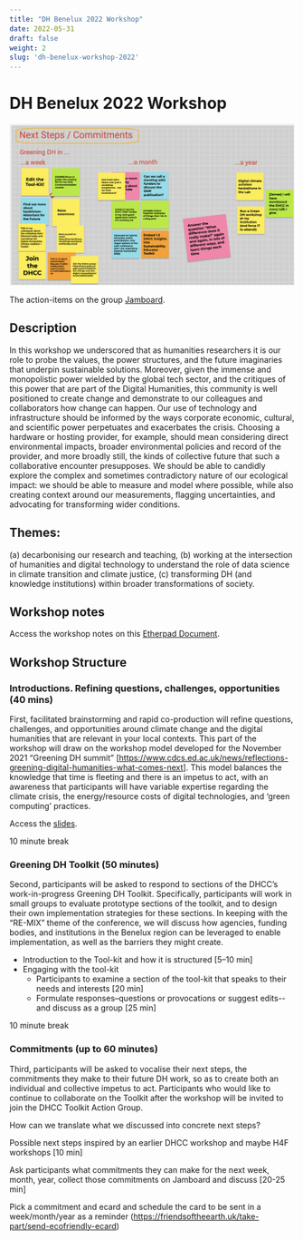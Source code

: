 ```yaml
---
title: "DH Benelux 2022 Workshop"
date: 2022-05-31
draft: false
weight: 2
slug: 'dh-benelux-workshop-2022'
---
```


# DH Benelux 2022 Workshop

![jambourd](./images/dh-benelux-jambourd.png)

The action-items on the group [Jamboard](https://jamboard.google.com/d/1XfFs1dEdQ_vOWfpuybf7H4dKCQbglgGhv3u6tkZTMmM/viewer?f=0).

## Description

In this workshop we underscored that as humanities researchers it is our role to probe the values, the power structures, and the future imaginaries that underpin sustainable solutions. Moreover, given the immense and monopolistic power wielded by the global tech sector, and the critiques of this power that are part of the Digital Humanities, this community is well positioned to create change and demonstrate to our colleagues and collaborators how change can happen. Our use of technology and infrastructure should be informed by the ways corporate economic, cultural, and scientific power perpetuates and exacerbates the crisis. Choosing a hardware or hosting provider, for example, should mean considering direct environmental impacts, broader environmental policies and record of the provider, and more broadly still, the kinds of collective future that such a collaborative encounter presupposes. We should be able to candidly explore the complex and sometimes contradictory nature of our ecological impact: we should be able to measure and model where possible, while also creating context around our measurements, flagging uncertainties, and advocating for transforming wider conditions.

## Themes:
(a) decarbonising our research and teaching,
(b) working at the intersection of humanities and digital technology to understand the role of data science in climate transition and climate justice,
(c) transforming DH (and knowledge institutions) within broader transformations of society.

## Workshop notes
Access the workshop notes on this [Etherpad Document](https://etherpad.wikimedia.org/p/DHCC-tool-kit-workshop).

## Workshop Structure

### Introductions. Refining questions, challenges, opportunities (40 mins)

First, facilitated brainstorming and rapid co-production will refine questions, challenges, and opportunities around climate change and the digital humanities that are relevant in your local contexts. This part of the workshop will draw on the workshop model developed for the November 2021 “Greening DH summit” [https://www.cdcs.ed.ac.uk/news/reflections-greening-digital-humanities-what-comes-next].  This model balances the knowledge that time is fleeting and there is an impetus to act, with an awareness that participants will have variable expertise regarding the climate crisis, the energy/resource costs of digital technologies, and ‘green computing’ practices.

Access the [slides](https://docs.google.com/presentation/d/1-6Zny9WKYyq7hV-QGVMhDi_5ApPb7tdxYxiKado6c-0/edit?usp=sharing).

10 minute break

### Greening DH Toolkit (50 minutes)

Second, participants will be asked to respond to sections of the DHCC’s work-in-progress Greening DH Toolkit. Specifically, participants will work in small groups to evaluate prototype sections of the toolkit, and to design their own implementation strategies for these sections. In keeping with the “RE-MIX” theme of the conference, we will discuss how agencies, funding bodies, and institutions in the Benelux region can be leveraged to enable implementation, as well as the barriers they might create.

- Introduction to the Tool-kit and how it is structured [5–10 min]
- Engaging with the tool-kit
  - Participants to examine a section of the tool-kit that speaks to their needs and interests [20 min]
  - Formulate responses–questions or provocations or suggest edits--and discuss as a group [25 min]

10 minute break

### Commitments (up to 60 minutes)

Third, participants will be asked to vocalise their next steps, the commitments they make to their future DH work, so as to create both an individual and collective impetus to act. Participants who would like to continue to collaborate on the Toolkit after the workshop will be invited to join the DHCC Toolkit Action Group.

How can we translate what we discussed into concrete next steps?

Possible next steps inspired by an earlier DHCC workshop and maybe H4F workshops [10 min]

Ask participants what commitments they can make for the next week, month, year, collect those commitments on Jamboard and discuss [20-25 min]

Pick a commitment and ecard and schedule the card to be sent in a week/month/year as a reminder (https://friendsoftheearth.uk/take-part/send-ecofriendly-ecard)
